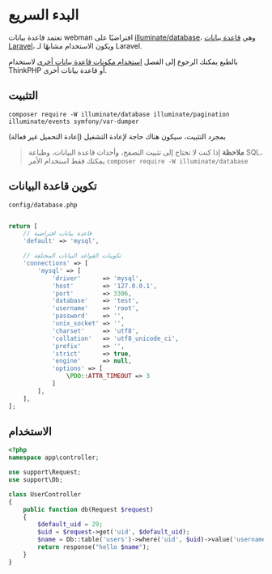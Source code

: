 # البدء السريع

تعتمد قاعدة بيانات webman افتراضيًا على [illuminate/database](https://github.com/illuminate/database)، وهي [قاعدة بيانات Laravel](https://learnku.com/docs/laravel/8.x/database/9400)، ويكون الاستخدام مشابهًا لـ Laravel.

بالطبع يمكنك الرجوع إلى الفصل [استخدام مكونات قاعدة بيانات أخرى](others.md) لاستخدام ThinkPHP أو قاعدة بيانات أخرى.

## التثبيت

`composer require -W illuminate/database illuminate/pagination illuminate/events symfony/var-dumper`

بمجرد التثبيت، سيكون هناك حاجة لإعادة التشغيل (إعادة التحميل غير فعالة)

> **ملاحظة**
> إذا كنت لا تحتاج إلى تثبيت التصفح، وأحداث قاعدة البيانات، وطباعة SQL، يمكنك فقط استخدام الأمر
> `composer require -W illuminate/database`

## تكوين قاعدة البيانات
`config/database.php`
```php

return [
    // قاعدة بيانات افتراضية
    'default' => 'mysql',

    // تكوينات القواعد البيانات المختلفة
    'connections' => [
        'mysql' => [
            'driver'      => 'mysql',
            'host'        => '127.0.0.1',
            'port'        => 3306,
            'database'    => 'test',
            'username'    => 'root',
            'password'    => '',
            'unix_socket' => '',
            'charset'     => 'utf8',
            'collation'   => 'utf8_unicode_ci',
            'prefix'      => '',
            'strict'      => true,
            'engine'      => null,
            'options' => [
                \PDO::ATTR_TIMEOUT => 3
            ]
        ],
    ],
];
```


## الاستخدام
```php
<?php
namespace app\controller;

use support\Request;
use support\Db;

class UserController
{
    public function db(Request $request)
    {
        $default_uid = 29;
        $uid = $request->get('uid', $default_uid);
        $name = Db::table('users')->where('uid', $uid)->value('username');
        return response("hello $name");
    }
}
```
